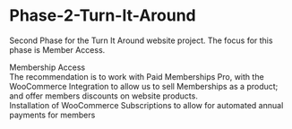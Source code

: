 # Phase-2-Turn-It-Around
Second Phase for the Turn It Around website project. The focus for this phase is Member Access. 

Membership Access  
The recommendation is to work with Paid Memberships Pro, 
with the WooCommerce Integration to allow us to  sell Memberships as a product; and offer members discounts on website products.  
Installation of WooCommerce Subscriptions to allow for automated annual payments for members

